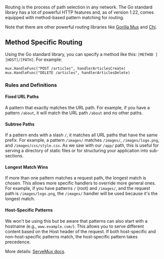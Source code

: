 Routing is the process of path selection in any network. The Go standard library has a lot of powerful HTTP features and, as of version 1.22, comes equipped with method-based pattern matching for routing.

Note that there are other powerful routing libraries like [Gorilla Mux](https://github.com/gorilla/mux) and [Chi](https://github.com/go-chi/chi).

## Method Specific Routing
Using the Go standard library, you can specify a method like this: `[METHOD ][HOST]/[PATH]`. For example:

```
mux.HandleFunc("POST /articles", handlerArticlesCreate)
mux.HandleFunc("DELETE /articles", handlerArticlesDelete)
```

### Rules and Definitions

#### Fixed URL Paths
A pattern that exactly matches the URL path. For example, if you have a pattern `/about`, it will match the URL path `/about` and no other paths.
#### Subtree Paths
If a pattern ends with a slash `/`, it matches all URL paths that have the same prefix. For example, a pattern `/images/` matches `/images/`, `/images/logo.png`, and `/images/css/style.css`. As we saw with our `/app/` path, this is useful for serving a directory of static files or for structuring your application into sub-sections.
#### Longest Match Wins
If more than one pattern matches a request path, the longest match is chosen. This allows more specific handlers to override more general ones. For example, if you have patterns `/` (root) and `/images/`, and the request path is `/images/logo.png`, the `/images/` handler will be used because it's the longest match.
#### Host-Specific Patterns
We won't be using this but be aware that patterns can also start with a hostname (e.g., `www.example.com/`). This allows you to serve different content based on the Host header of the request. If both host-specific and non-host-specific patterns match, the host-specific pattern takes precedence.

More details: [ServeMux docs](https://pkg.go.dev/net/http#ServeMux).